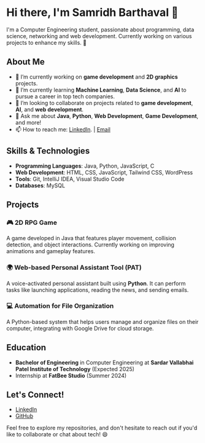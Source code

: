 # Hi there, I'm Samridh Barthaval 👋

I'm a Computer Engineering student, passionate about programming, data science, networking and web development. Currently working on various projects to enhance my skills. 🚀

## About Me
- 🔭 I’m currently working on **game development** and **2D graphics** projects.
- 🌱 I’m currently learning **Machine Learning**, **Data Science**, and **AI** to pursue a career in top tech companies.
- 👯 I’m looking to collaborate on projects related to **game development**, **AI**, and **web development**.
- 💬 Ask me about **Java**, **Python**, **Web Development**, **Game Development**, and more!
- 📫 How to reach me: [LinkedIn](https://www.linkedin.com/in/samridh-barthaval-413372313/). | [Email](samridh2305@gmail.com)

## Skills & Technologies

- **Programming Languages**: Java, Python, JavaScript, C
- **Web Development**: HTML, CSS, JavaScript,  Tailwind CSS, WordPress
- **Tools**: Git, IntelliJ IDEA, Visual Studio Code
- **Databases**: MySQL


## Projects

### 🎮 **2D RPG Game**  
A game developed in Java that features player movement, collision detection, and object interactions. Currently working on improving animations and gameplay features.

### 🌍 **Web-based Personal Assistant Tool (PAT)**  
A voice-activated personal assistant built using **Python**. It can perform tasks like launching applications, reading the news, and sending emails.  

### 💻 **Automation for File Organization**  
A Python-based system that helps users manage and organize files on their computer, integrating with Google Drive for cloud storage.

## Education

- **Bachelor of Engineering** in Computer Engineering at **Sardar Vallabhai Patel Institute of Technology** (Expected 2025)
- Internship at **FatBee Studio** (Summer 2024)  


## Let's Connect!

- [LinkedIn](https://www.linkedin.com/in/samridh-barthaval-413372313/)
- [GitHub](https://github.com/Samridh2305)


Feel free to explore my repositories, and don't hesitate to reach out if you'd like to collaborate or chat about tech! 😄
